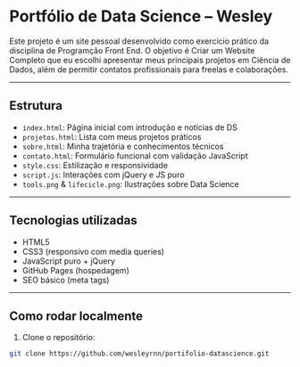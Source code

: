 # Portfólio de Data Science – Wesley

Este projeto é um site pessoal desenvolvido como exercício prático da disciplina de Programção Front End. O objetivo é Criar um Website Completo que eu escolhi apresentar meus principais projetos em Ciência de Dados, além de permitir contatos profissionais para freelas e colaborações.

---

## Estrutura

- `index.html`: Página inicial com introdução e notícias de DS
- `projetos.html`: Lista com meus projetos práticos
- `sobre.html`: Minha trajetória e conhecimentos técnicos
- `contato.html`: Formulário funcional com validação JavaScript
- `style.css`: Estilização e responsividade
- `script.js`: Interações com jQuery e JS puro
- `tools.png` & `lifecicle.png`: Ilustrações sobre Data Science

---

## Tecnologias utilizadas

- HTML5
- CSS3 (responsivo com media queries)
- JavaScript puro + jQuery
- GitHub Pages (hospedagem)
- SEO básico (meta tags)

---

## Como rodar localmente

1. Clone o repositório:
```bash
git clone https://github.com/wesleyrnn/portifolio-datascience.git
